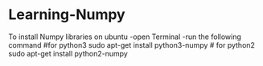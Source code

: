 # Learning-Numpy

To install Numpy libraries on ubuntu
     -open Terminal
     -run the following command
      #for python3
       sudo apt-get install python3-numpy
     # for python2
       sudo apt-get install python2-numpy
